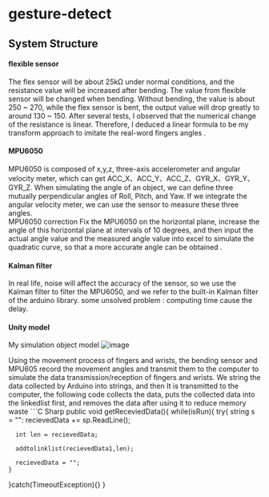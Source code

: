 # gesture-detect

## System Structure
#### flexible sensor
The flex sensor will be about 25kΩ under normal conditions, and the resistance value will be increased after bending. The value from flexible sensor will be changed when bending. Without bending, the value is about 250 ~ 270, while the flex sensor is bent, the output value will drop greatly to around 130 ~ 150. After several tests, I observed that the numerical change of the resistance is linear. Therefore, I deduced a linear formula to be my transform approach to imitate the real-word fingers angles . 

#### MPU6050 
MPU6050 is composed of x,y,z, three-axis accelerometer and angular velocity meter, which can get ACC_X、ACC_Y、ACC_Z、GYR_X、GYR_Y、GYR_Z. When simulating the angle of an object, we can define three mutually perpendicular angles of Roll, Pitch, and Yaw. If we integrate the angular velocity meter, we can use the sensor to measure these three angles.   
MPU6050 correction
Fix the MPU6050 on the horizontal plane, increase the angle of this horizontal plane at intervals of 10 degrees, and then input the actual angle value and the measured angle value into excel to simulate the quadratic curve, so that a more accurate angle can be obtained .

#### Kalman filter
In real life, noise will affect the accuracy of the sensor, so we use the Kalman filter to filter the MPU6050, and we refer to the built-in Kalman filter of the arduino library.
some unsolved problem : computing time cause the delay.
#### Unity model
My simulation object model
![image](https://user-images.githubusercontent.com/63724884/218973160-b98e7b59-00f7-4b05-9713-4290fe89e0b7.png)

Using the movement process of fingers and wrists, the bending sensor and MPU605 record the movement angles and transmit them to the computer to simulate the data transmission/reception of fingers and wrists. We string the data collected by Arduino into strings, and then It is transmitted to the computer, the following code collects the data, puts the collected data into the linkedlist first, and removes the data after using it to reduce memory waste
ˋˋˋC Sharp
public void getReceviedData(){
  while(isRun){
    try{
      string s = "":
      recievedData += sp.ReadLine();
      
      int len = recievedData;
      
      addtolinklist(recievedData1,len);
      
      recievedData = "";
    }
  }catch(TimeoutException){}
}
